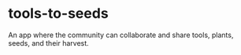 # tools-to-seeds
An app where the community can collaborate and share tools, plants, seeds, and their harvest. 
